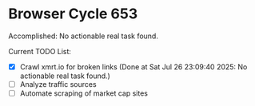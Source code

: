 # Browser Cycle 653

Accomplished: No actionable real task found.

Current TODO List:

- [x] Crawl xmrt.io for broken links  (Done at Sat Jul 26 23:09:40 2025: No actionable real task found.)
- [ ] Analyze traffic sources
- [ ] Automate scraping of market cap sites